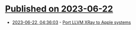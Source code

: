 # [Published on 2023-06-22](index.md)

* [2023-06-22, 04:36:03](https://lobste.rs/s/1dpfgc/port_llvm_xray_apple_systems) - [Port LLVM XRay to Apple systems](https://maskray.me/blog/2023-06-18-port-llvm-xray-to-apple-systems)
